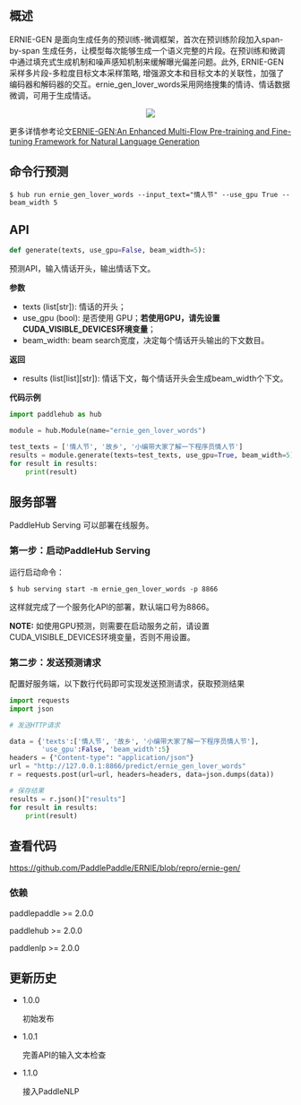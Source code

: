 ## 概述

ERNIE-GEN 是面向生成任务的预训练-微调框架，首次在预训练阶段加入span-by-span 生成任务，让模型每次能够生成一个语义完整的片段。在预训练和微调中通过填充式生成机制和噪声感知机制来缓解曝光偏差问题。此外, ERNIE-GEN 采样多片段-多粒度目标文本采样策略, 增强源文本和目标文本的关联性，加强了编码器和解码器的交互。ernie_gen_lover_words采用网络搜集的情诗、情话数据微调，可用于生成情话。
<p align="center">
<img src="https://paddlehub.bj.bcebos.com/resources/multi-flow-attention.png" hspace='10'/> <br />
</p>

更多详情参考论文[ERNIE-GEN:An Enhanced Multi-Flow Pre-training and Fine-tuning Framework for Natural Language Generation](https://arxiv.org/abs/2001.11314)

## 命令行预测

```shell
$ hub run ernie_gen_lover_words --input_text="情人节" --use_gpu True --beam_width 5
```

## API

```python
def generate(texts, use_gpu=False, beam_width=5):
```

预测API，输入情话开头，输出情话下文。

**参数**

* texts (list\[str\]): 情话的开头；
* use\_gpu (bool): 是否使用 GPU；**若使用GPU，请先设置CUDA\_VISIBLE\_DEVICES环境变量**；
* beam\_width: beam search宽度，决定每个情话开头输出的下文数目。

**返回**

* results (list\[list\]\[str\]): 情话下文，每个情话开头会生成beam_width个下文。

**代码示例**

```python
import paddlehub as hub

module = hub.Module(name="ernie_gen_lover_words")

test_texts = ['情人节', '故乡', '小编带大家了解一下程序员情人节']
results = module.generate(texts=test_texts, use_gpu=True, beam_width=5)
for result in results:
    print(result)
```

## 服务部署

PaddleHub Serving 可以部署在线服务。

### 第一步：启动PaddleHub Serving

运行启动命令：
```shell
$ hub serving start -m ernie_gen_lover_words -p 8866
```

这样就完成了一个服务化API的部署，默认端口号为8866。

**NOTE:** 如使用GPU预测，则需要在启动服务之前，请设置CUDA\_VISIBLE\_DEVICES环境变量，否则不用设置。

### 第二步：发送预测请求

配置好服务端，以下数行代码即可实现发送预测请求，获取预测结果

```python
import requests
import json

# 发送HTTP请求

data = {'texts':['情人节', '故乡', '小编带大家了解一下程序员情人节'],
        'use_gpu':False, 'beam_width':5}
headers = {"Content-type": "application/json"}
url = "http://127.0.0.1:8866/predict/ernie_gen_lover_words"
r = requests.post(url=url, headers=headers, data=json.dumps(data))

# 保存结果
results = r.json()["results"]
for result in results:
    print(result)
```

## 查看代码

https://github.com/PaddlePaddle/ERNIE/blob/repro/ernie-gen/

### 依赖

paddlepaddle >= 2.0.0

paddlehub >= 2.0.0

paddlenlp >= 2.0.0


## 更新历史

* 1.0.0

  初始发布

* 1.0.1

  完善API的输入文本检查

* 1.1.0

  接入PaddleNLP

